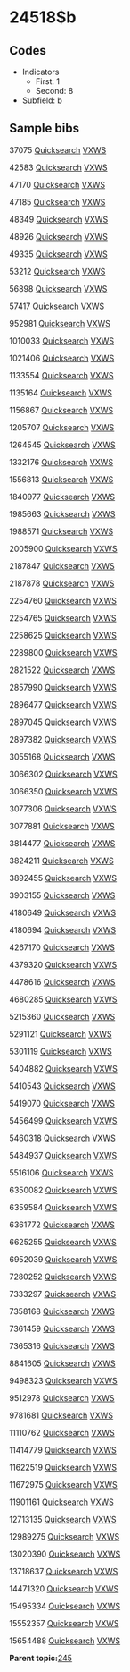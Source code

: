 # 24518$b

## Codes

-   Indicators
    -   First: 1
    -   Second: 8
-   Subfield: b

## Sample bibs

37075 [Quicksearch](https://search.library.yale.edu/catalog/37075) [VXWS](http://prodorbis.library.yale.edu:7014/vxws/GetHoldingsService?bibId=37075)

42583 [Quicksearch](https://search.library.yale.edu/catalog/42583) [VXWS](http://prodorbis.library.yale.edu:7014/vxws/GetHoldingsService?bibId=42583)

47170 [Quicksearch](https://search.library.yale.edu/catalog/47170) [VXWS](http://prodorbis.library.yale.edu:7014/vxws/GetHoldingsService?bibId=47170)

47185 [Quicksearch](https://search.library.yale.edu/catalog/47185) [VXWS](http://prodorbis.library.yale.edu:7014/vxws/GetHoldingsService?bibId=47185)

48349 [Quicksearch](https://search.library.yale.edu/catalog/48349) [VXWS](http://prodorbis.library.yale.edu:7014/vxws/GetHoldingsService?bibId=48349)

48926 [Quicksearch](https://search.library.yale.edu/catalog/48926) [VXWS](http://prodorbis.library.yale.edu:7014/vxws/GetHoldingsService?bibId=48926)

49335 [Quicksearch](https://search.library.yale.edu/catalog/49335) [VXWS](http://prodorbis.library.yale.edu:7014/vxws/GetHoldingsService?bibId=49335)

53212 [Quicksearch](https://search.library.yale.edu/catalog/53212) [VXWS](http://prodorbis.library.yale.edu:7014/vxws/GetHoldingsService?bibId=53212)

56898 [Quicksearch](https://search.library.yale.edu/catalog/56898) [VXWS](http://prodorbis.library.yale.edu:7014/vxws/GetHoldingsService?bibId=56898)

57417 [Quicksearch](https://search.library.yale.edu/catalog/57417) [VXWS](http://prodorbis.library.yale.edu:7014/vxws/GetHoldingsService?bibId=57417)

952981 [Quicksearch](https://search.library.yale.edu/catalog/952981) [VXWS](http://prodorbis.library.yale.edu:7014/vxws/GetHoldingsService?bibId=952981)

1010033 [Quicksearch](https://search.library.yale.edu/catalog/1010033) [VXWS](http://prodorbis.library.yale.edu:7014/vxws/GetHoldingsService?bibId=1010033)

1021406 [Quicksearch](https://search.library.yale.edu/catalog/1021406) [VXWS](http://prodorbis.library.yale.edu:7014/vxws/GetHoldingsService?bibId=1021406)

1133554 [Quicksearch](https://search.library.yale.edu/catalog/1133554) [VXWS](http://prodorbis.library.yale.edu:7014/vxws/GetHoldingsService?bibId=1133554)

1135164 [Quicksearch](https://search.library.yale.edu/catalog/1135164) [VXWS](http://prodorbis.library.yale.edu:7014/vxws/GetHoldingsService?bibId=1135164)

1156867 [Quicksearch](https://search.library.yale.edu/catalog/1156867) [VXWS](http://prodorbis.library.yale.edu:7014/vxws/GetHoldingsService?bibId=1156867)

1205707 [Quicksearch](https://search.library.yale.edu/catalog/1205707) [VXWS](http://prodorbis.library.yale.edu:7014/vxws/GetHoldingsService?bibId=1205707)

1264545 [Quicksearch](https://search.library.yale.edu/catalog/1264545) [VXWS](http://prodorbis.library.yale.edu:7014/vxws/GetHoldingsService?bibId=1264545)

1332176 [Quicksearch](https://search.library.yale.edu/catalog/1332176) [VXWS](http://prodorbis.library.yale.edu:7014/vxws/GetHoldingsService?bibId=1332176)

1556813 [Quicksearch](https://search.library.yale.edu/catalog/1556813) [VXWS](http://prodorbis.library.yale.edu:7014/vxws/GetHoldingsService?bibId=1556813)

1840977 [Quicksearch](https://search.library.yale.edu/catalog/1840977) [VXWS](http://prodorbis.library.yale.edu:7014/vxws/GetHoldingsService?bibId=1840977)

1985663 [Quicksearch](https://search.library.yale.edu/catalog/1985663) [VXWS](http://prodorbis.library.yale.edu:7014/vxws/GetHoldingsService?bibId=1985663)

1988571 [Quicksearch](https://search.library.yale.edu/catalog/1988571) [VXWS](http://prodorbis.library.yale.edu:7014/vxws/GetHoldingsService?bibId=1988571)

2005900 [Quicksearch](https://search.library.yale.edu/catalog/2005900) [VXWS](http://prodorbis.library.yale.edu:7014/vxws/GetHoldingsService?bibId=2005900)

2187847 [Quicksearch](https://search.library.yale.edu/catalog/2187847) [VXWS](http://prodorbis.library.yale.edu:7014/vxws/GetHoldingsService?bibId=2187847)

2187878 [Quicksearch](https://search.library.yale.edu/catalog/2187878) [VXWS](http://prodorbis.library.yale.edu:7014/vxws/GetHoldingsService?bibId=2187878)

2254760 [Quicksearch](https://search.library.yale.edu/catalog/2254760) [VXWS](http://prodorbis.library.yale.edu:7014/vxws/GetHoldingsService?bibId=2254760)

2254765 [Quicksearch](https://search.library.yale.edu/catalog/2254765) [VXWS](http://prodorbis.library.yale.edu:7014/vxws/GetHoldingsService?bibId=2254765)

2258625 [Quicksearch](https://search.library.yale.edu/catalog/2258625) [VXWS](http://prodorbis.library.yale.edu:7014/vxws/GetHoldingsService?bibId=2258625)

2289800 [Quicksearch](https://search.library.yale.edu/catalog/2289800) [VXWS](http://prodorbis.library.yale.edu:7014/vxws/GetHoldingsService?bibId=2289800)

2821522 [Quicksearch](https://search.library.yale.edu/catalog/2821522) [VXWS](http://prodorbis.library.yale.edu:7014/vxws/GetHoldingsService?bibId=2821522)

2857990 [Quicksearch](https://search.library.yale.edu/catalog/2857990) [VXWS](http://prodorbis.library.yale.edu:7014/vxws/GetHoldingsService?bibId=2857990)

2896477 [Quicksearch](https://search.library.yale.edu/catalog/2896477) [VXWS](http://prodorbis.library.yale.edu:7014/vxws/GetHoldingsService?bibId=2896477)

2897045 [Quicksearch](https://search.library.yale.edu/catalog/2897045) [VXWS](http://prodorbis.library.yale.edu:7014/vxws/GetHoldingsService?bibId=2897045)

2897382 [Quicksearch](https://search.library.yale.edu/catalog/2897382) [VXWS](http://prodorbis.library.yale.edu:7014/vxws/GetHoldingsService?bibId=2897382)

3055168 [Quicksearch](https://search.library.yale.edu/catalog/3055168) [VXWS](http://prodorbis.library.yale.edu:7014/vxws/GetHoldingsService?bibId=3055168)

3066302 [Quicksearch](https://search.library.yale.edu/catalog/3066302) [VXWS](http://prodorbis.library.yale.edu:7014/vxws/GetHoldingsService?bibId=3066302)

3066350 [Quicksearch](https://search.library.yale.edu/catalog/3066350) [VXWS](http://prodorbis.library.yale.edu:7014/vxws/GetHoldingsService?bibId=3066350)

3077306 [Quicksearch](https://search.library.yale.edu/catalog/3077306) [VXWS](http://prodorbis.library.yale.edu:7014/vxws/GetHoldingsService?bibId=3077306)

3077881 [Quicksearch](https://search.library.yale.edu/catalog/3077881) [VXWS](http://prodorbis.library.yale.edu:7014/vxws/GetHoldingsService?bibId=3077881)

3814477 [Quicksearch](https://search.library.yale.edu/catalog/3814477) [VXWS](http://prodorbis.library.yale.edu:7014/vxws/GetHoldingsService?bibId=3814477)

3824211 [Quicksearch](https://search.library.yale.edu/catalog/3824211) [VXWS](http://prodorbis.library.yale.edu:7014/vxws/GetHoldingsService?bibId=3824211)

3892455 [Quicksearch](https://search.library.yale.edu/catalog/3892455) [VXWS](http://prodorbis.library.yale.edu:7014/vxws/GetHoldingsService?bibId=3892455)

3903155 [Quicksearch](https://search.library.yale.edu/catalog/3903155) [VXWS](http://prodorbis.library.yale.edu:7014/vxws/GetHoldingsService?bibId=3903155)

4180649 [Quicksearch](https://search.library.yale.edu/catalog/4180649) [VXWS](http://prodorbis.library.yale.edu:7014/vxws/GetHoldingsService?bibId=4180649)

4180694 [Quicksearch](https://search.library.yale.edu/catalog/4180694) [VXWS](http://prodorbis.library.yale.edu:7014/vxws/GetHoldingsService?bibId=4180694)

4267170 [Quicksearch](https://search.library.yale.edu/catalog/4267170) [VXWS](http://prodorbis.library.yale.edu:7014/vxws/GetHoldingsService?bibId=4267170)

4379320 [Quicksearch](https://search.library.yale.edu/catalog/4379320) [VXWS](http://prodorbis.library.yale.edu:7014/vxws/GetHoldingsService?bibId=4379320)

4478616 [Quicksearch](https://search.library.yale.edu/catalog/4478616) [VXWS](http://prodorbis.library.yale.edu:7014/vxws/GetHoldingsService?bibId=4478616)

4680285 [Quicksearch](https://search.library.yale.edu/catalog/4680285) [VXWS](http://prodorbis.library.yale.edu:7014/vxws/GetHoldingsService?bibId=4680285)

5215360 [Quicksearch](https://search.library.yale.edu/catalog/5215360) [VXWS](http://prodorbis.library.yale.edu:7014/vxws/GetHoldingsService?bibId=5215360)

5291121 [Quicksearch](https://search.library.yale.edu/catalog/5291121) [VXWS](http://prodorbis.library.yale.edu:7014/vxws/GetHoldingsService?bibId=5291121)

5301119 [Quicksearch](https://search.library.yale.edu/catalog/5301119) [VXWS](http://prodorbis.library.yale.edu:7014/vxws/GetHoldingsService?bibId=5301119)

5404882 [Quicksearch](https://search.library.yale.edu/catalog/5404882) [VXWS](http://prodorbis.library.yale.edu:7014/vxws/GetHoldingsService?bibId=5404882)

5410543 [Quicksearch](https://search.library.yale.edu/catalog/5410543) [VXWS](http://prodorbis.library.yale.edu:7014/vxws/GetHoldingsService?bibId=5410543)

5419070 [Quicksearch](https://search.library.yale.edu/catalog/5419070) [VXWS](http://prodorbis.library.yale.edu:7014/vxws/GetHoldingsService?bibId=5419070)

5456499 [Quicksearch](https://search.library.yale.edu/catalog/5456499) [VXWS](http://prodorbis.library.yale.edu:7014/vxws/GetHoldingsService?bibId=5456499)

5460318 [Quicksearch](https://search.library.yale.edu/catalog/5460318) [VXWS](http://prodorbis.library.yale.edu:7014/vxws/GetHoldingsService?bibId=5460318)

5484937 [Quicksearch](https://search.library.yale.edu/catalog/5484937) [VXWS](http://prodorbis.library.yale.edu:7014/vxws/GetHoldingsService?bibId=5484937)

5516106 [Quicksearch](https://search.library.yale.edu/catalog/5516106) [VXWS](http://prodorbis.library.yale.edu:7014/vxws/GetHoldingsService?bibId=5516106)

6350082 [Quicksearch](https://search.library.yale.edu/catalog/6350082) [VXWS](http://prodorbis.library.yale.edu:7014/vxws/GetHoldingsService?bibId=6350082)

6359584 [Quicksearch](https://search.library.yale.edu/catalog/6359584) [VXWS](http://prodorbis.library.yale.edu:7014/vxws/GetHoldingsService?bibId=6359584)

6361772 [Quicksearch](https://search.library.yale.edu/catalog/6361772) [VXWS](http://prodorbis.library.yale.edu:7014/vxws/GetHoldingsService?bibId=6361772)

6625255 [Quicksearch](https://search.library.yale.edu/catalog/6625255) [VXWS](http://prodorbis.library.yale.edu:7014/vxws/GetHoldingsService?bibId=6625255)

6952039 [Quicksearch](https://search.library.yale.edu/catalog/6952039) [VXWS](http://prodorbis.library.yale.edu:7014/vxws/GetHoldingsService?bibId=6952039)

7280252 [Quicksearch](https://search.library.yale.edu/catalog/7280252) [VXWS](http://prodorbis.library.yale.edu:7014/vxws/GetHoldingsService?bibId=7280252)

7333297 [Quicksearch](https://search.library.yale.edu/catalog/7333297) [VXWS](http://prodorbis.library.yale.edu:7014/vxws/GetHoldingsService?bibId=7333297)

7358168 [Quicksearch](https://search.library.yale.edu/catalog/7358168) [VXWS](http://prodorbis.library.yale.edu:7014/vxws/GetHoldingsService?bibId=7358168)

7361459 [Quicksearch](https://search.library.yale.edu/catalog/7361459) [VXWS](http://prodorbis.library.yale.edu:7014/vxws/GetHoldingsService?bibId=7361459)

7365316 [Quicksearch](https://search.library.yale.edu/catalog/7365316) [VXWS](http://prodorbis.library.yale.edu:7014/vxws/GetHoldingsService?bibId=7365316)

8841605 [Quicksearch](https://search.library.yale.edu/catalog/8841605) [VXWS](http://prodorbis.library.yale.edu:7014/vxws/GetHoldingsService?bibId=8841605)

9498323 [Quicksearch](https://search.library.yale.edu/catalog/9498323) [VXWS](http://prodorbis.library.yale.edu:7014/vxws/GetHoldingsService?bibId=9498323)

9512978 [Quicksearch](https://search.library.yale.edu/catalog/9512978) [VXWS](http://prodorbis.library.yale.edu:7014/vxws/GetHoldingsService?bibId=9512978)

9781681 [Quicksearch](https://search.library.yale.edu/catalog/9781681) [VXWS](http://prodorbis.library.yale.edu:7014/vxws/GetHoldingsService?bibId=9781681)

11110762 [Quicksearch](https://search.library.yale.edu/catalog/11110762) [VXWS](http://prodorbis.library.yale.edu:7014/vxws/GetHoldingsService?bibId=11110762)

11414779 [Quicksearch](https://search.library.yale.edu/catalog/11414779) [VXWS](http://prodorbis.library.yale.edu:7014/vxws/GetHoldingsService?bibId=11414779)

11622519 [Quicksearch](https://search.library.yale.edu/catalog/11622519) [VXWS](http://prodorbis.library.yale.edu:7014/vxws/GetHoldingsService?bibId=11622519)

11672975 [Quicksearch](https://search.library.yale.edu/catalog/11672975) [VXWS](http://prodorbis.library.yale.edu:7014/vxws/GetHoldingsService?bibId=11672975)

11901161 [Quicksearch](https://search.library.yale.edu/catalog/11901161) [VXWS](http://prodorbis.library.yale.edu:7014/vxws/GetHoldingsService?bibId=11901161)

12713135 [Quicksearch](https://search.library.yale.edu/catalog/12713135) [VXWS](http://prodorbis.library.yale.edu:7014/vxws/GetHoldingsService?bibId=12713135)

12989275 [Quicksearch](https://search.library.yale.edu/catalog/12989275) [VXWS](http://prodorbis.library.yale.edu:7014/vxws/GetHoldingsService?bibId=12989275)

13020390 [Quicksearch](https://search.library.yale.edu/catalog/13020390) [VXWS](http://prodorbis.library.yale.edu:7014/vxws/GetHoldingsService?bibId=13020390)

13718637 [Quicksearch](https://search.library.yale.edu/catalog/13718637) [VXWS](http://prodorbis.library.yale.edu:7014/vxws/GetHoldingsService?bibId=13718637)

14471320 [Quicksearch](https://search.library.yale.edu/catalog/14471320) [VXWS](http://prodorbis.library.yale.edu:7014/vxws/GetHoldingsService?bibId=14471320)

15495334 [Quicksearch](https://search.library.yale.edu/catalog/15495334) [VXWS](http://prodorbis.library.yale.edu:7014/vxws/GetHoldingsService?bibId=15495334)

15552357 [Quicksearch](https://search.library.yale.edu/catalog/15552357) [VXWS](http://prodorbis.library.yale.edu:7014/vxws/GetHoldingsService?bibId=15552357)

15654488 [Quicksearch](https://search.library.yale.edu/catalog/15654488) [VXWS](http://prodorbis.library.yale.edu:7014/vxws/GetHoldingsService?bibId=15654488)

**Parent topic:**[245](../../tags/245/245.md)

